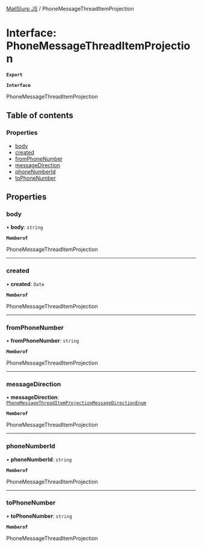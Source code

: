 [MailSlurp JS](../README.md) / PhoneMessageThreadItemProjection

# Interface: PhoneMessageThreadItemProjection

**`Export`**

**`Interface`**

PhoneMessageThreadItemProjection

## Table of contents

### Properties

- [body](PhoneMessageThreadItemProjection.md#body)
- [created](PhoneMessageThreadItemProjection.md#created)
- [fromPhoneNumber](PhoneMessageThreadItemProjection.md#fromphonenumber)
- [messageDirection](PhoneMessageThreadItemProjection.md#messagedirection)
- [phoneNumberId](PhoneMessageThreadItemProjection.md#phonenumberid)
- [toPhoneNumber](PhoneMessageThreadItemProjection.md#tophonenumber)

## Properties

### body

• **body**: `string`

**`Memberof`**

PhoneMessageThreadItemProjection

___

### created

• **created**: `Date`

**`Memberof`**

PhoneMessageThreadItemProjection

___

### fromPhoneNumber

• **fromPhoneNumber**: `string`

**`Memberof`**

PhoneMessageThreadItemProjection

___

### messageDirection

• **messageDirection**: [`PhoneMessageThreadItemProjectionMessageDirectionEnum`](../enums/PhoneMessageThreadItemProjectionMessageDirectionEnum.md)

**`Memberof`**

PhoneMessageThreadItemProjection

___

### phoneNumberId

• **phoneNumberId**: `string`

**`Memberof`**

PhoneMessageThreadItemProjection

___

### toPhoneNumber

• **toPhoneNumber**: `string`

**`Memberof`**

PhoneMessageThreadItemProjection
